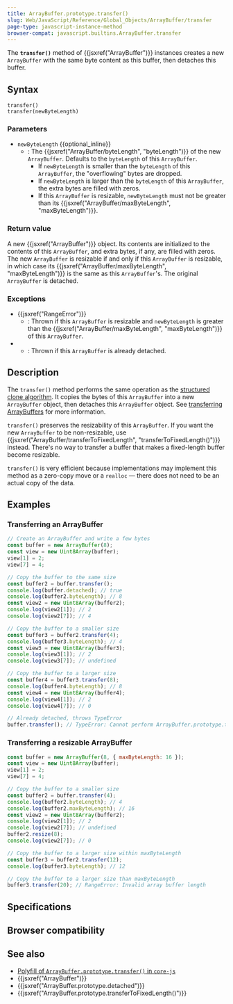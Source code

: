 ```yaml
---
title: ArrayBuffer.prototype.transfer()
slug: Web/JavaScript/Reference/Global_Objects/ArrayBuffer/transfer
page-type: javascript-instance-method
browser-compat: javascript.builtins.ArrayBuffer.transfer
---
```




The **`transfer()`** method of {{jsxref("ArrayBuffer")}} instances creates a new `ArrayBuffer` with the same byte content as this buffer, then detaches this buffer.

## Syntax

```js-nolint
transfer()
transfer(newByteLength)
```

### Parameters

- `newByteLength` {{optional_inline}}
  - : The {{jsxref("ArrayBuffer/byteLength", "byteLength")}} of the new `ArrayBuffer`. Defaults to the `byteLength` of this `ArrayBuffer`.
    - If `newByteLength` is smaller than the `byteLength` of this `ArrayBuffer`, the "overflowing" bytes are dropped.
    - If `newByteLength` is larger than the `byteLength` of this `ArrayBuffer`, the extra bytes are filled with zeros.
    - If this `ArrayBuffer` is resizable, `newByteLength` must not be greater than its {{jsxref("ArrayBuffer/maxByteLength", "maxByteLength")}}.

### Return value

A new {{jsxref("ArrayBuffer")}} object. Its contents are initialized to the contents of this `ArrayBuffer`, and extra bytes, if any, are filled with zeros. The new `ArrayBuffer` is resizable if and only if this `ArrayBuffer` is resizable, in which case its {{jsxref("ArrayBuffer/maxByteLength", "maxByteLength")}} is the same as this `ArrayBuffer`'s. The original `ArrayBuffer` is detached.

### Exceptions

- {{jsxref("RangeError")}}
  - : Thrown if this `ArrayBuffer` is resizable and `newByteLength` is greater than the {{jsxref("ArrayBuffer/maxByteLength", "maxByteLength")}} of this `ArrayBuffer`.
- 
  - : Thrown if this `ArrayBuffer` is already detached.

## Description

The `transfer()` method performs the same operation as the [structured clone algorithm](/Web/API/Web_Workers_API/Structured_clone_algorithm). It copies the bytes of this `ArrayBuffer` into a new `ArrayBuffer` object, then detaches this `ArrayBuffer` object. See [transferring ArrayBuffers](/Web/JavaScript/Reference/Global_Objects/ArrayBuffer#transferring_arraybuffers) for more information.

`transfer()` preserves the resizability of this `ArrayBuffer`. If you want the new `ArrayBuffer` to be non-resizable, use {{jsxref("ArrayBuffer/transferToFixedLength", "transferToFixedLength()")}} instead. There's no way to transfer a buffer that makes a fixed-length buffer become resizable.

`transfer()` is very efficient because implementations may implement this method as a zero-copy move or a `realloc` — there does not need to be an actual copy of the data.

## Examples

### Transferring an ArrayBuffer

```js
// Create an ArrayBuffer and write a few bytes
const buffer = new ArrayBuffer(8);
const view = new Uint8Array(buffer);
view[1] = 2;
view[7] = 4;

// Copy the buffer to the same size
const buffer2 = buffer.transfer();
console.log(buffer.detached); // true
console.log(buffer2.byteLength); // 8
const view2 = new Uint8Array(buffer2);
console.log(view2[1]); // 2
console.log(view2[7]); // 4

// Copy the buffer to a smaller size
const buffer3 = buffer2.transfer(4);
console.log(buffer3.byteLength); // 4
const view3 = new Uint8Array(buffer3);
console.log(view3[1]); // 2
console.log(view3[7]); // undefined

// Copy the buffer to a larger size
const buffer4 = buffer3.transfer(8);
console.log(buffer4.byteLength); // 8
const view4 = new Uint8Array(buffer4);
console.log(view4[1]); // 2
console.log(view4[7]); // 0

// Already detached, throws TypeError
buffer.transfer(); // TypeError: Cannot perform ArrayBuffer.prototype.transfer on a detached ArrayBuffer
```

### Transferring a resizable ArrayBuffer

```js
const buffer = new ArrayBuffer(8, { maxByteLength: 16 });
const view = new Uint8Array(buffer);
view[1] = 2;
view[7] = 4;

// Copy the buffer to a smaller size
const buffer2 = buffer.transfer(4);
console.log(buffer2.byteLength); // 4
console.log(buffer2.maxByteLength); // 16
const view2 = new Uint8Array(buffer2);
console.log(view2[1]); // 2
console.log(view2[7]); // undefined
buffer2.resize(8);
console.log(view2[7]); // 0

// Copy the buffer to a larger size within maxByteLength
const buffer3 = buffer2.transfer(12);
console.log(buffer3.byteLength); // 12

// Copy the buffer to a larger size than maxByteLength
buffer3.transfer(20); // RangeError: Invalid array buffer length
```

## Specifications



## Browser compatibility



## See also

- [Polyfill of `ArrayBuffer.prototype.transfer()` in `core-js`](https://github.com/zloirock/core-js#arraybufferprototypetransfer-and-friends)
- {{jsxref("ArrayBuffer")}}
- {{jsxref("ArrayBuffer.prototype.detached")}}
- {{jsxref("ArrayBuffer.prototype.transferToFixedLength()")}}
